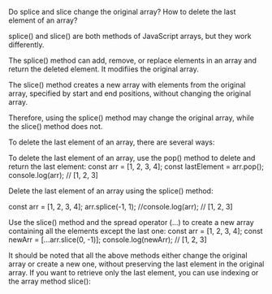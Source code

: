 Do splice and slice change the original array? How to delete the last element of an array?

splice() and slice() are both methods of JavaScript arrays, but they work differently.

The splice() method can add, remove, or replace elements in an array and return the deleted element. It modifiies the original array.

The slice() method creates a new array with elements from the original array, specified by start and end positions, without changing the original array.

Therefore, using the splice() method may change the original array, while the slice() method does not.

To delete the last element of an array, there are several ways:

To delete the last element of an array, use the pop() method to delete and return the last element:
const arr = [1, 2, 3, 4];
const lastElement = arr.pop();  console.log(arr); // [1, 2, 3]

Delete the last element of an array using the splice() method:

const arr = [1, 2, 3, 4];
arr.splice(-1, 1); //console.log(arr); // [1, 2, 3]

Use the slice() method and the spread operator (...) to create a new array containing all the elements except the last one:
const arr = [1, 2, 3, 4];
const newArr = [...arr.slice(0, -1)];
console.log(newArr); // [1, 2, 3]

It should be noted that all the above methods either change the original array or create a new one, 
without preserving the last element in the original array. If you want to retrieve only the last element, you can use indexing or the array method slice():
